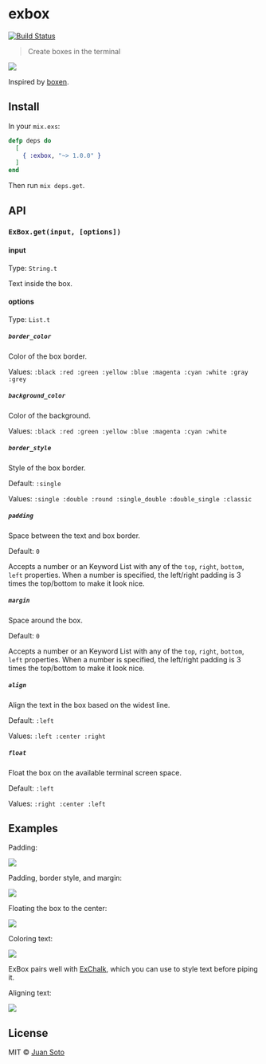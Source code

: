 # exbox

[![Build Status](https://travis-ci.org/sotojuan/exbox.svg?branch=master)](https://travis-ci.org/sotojuan/exbox)

> Create boxes in the terminal

![](https://i.imgur.com/fNjWe8j.png)

Inspired by [boxen](https://github.com/sindresorhus/boxen).

## Install

In your `mix.exs`:

```elixir
defp deps do
  [
    { :exbox, "~> 1.0.0" }
  ]
end
```

Then run `mix deps.get`.

## API

### `ExBox.get(input, [options])`

#### input

Type: `String.t`

Text inside the box.

#### options

Type: `List.t`

##### `border_color`

Color of the box border.

Values: `:black :red :green :yellow :blue :magenta :cyan :white :gray :grey`

##### `background_color`

Color of the background.

Values: `:black :red :green :yellow :blue :magenta :cyan :white`

##### `border_style`

Style of the box border.

Default: `:single`

Values: `:single :double :round :single_double :double_single :classic`

##### `padding`

Space between the text and box border.

Default: `0`

Accepts a number or an Keyword List with any of the `top`, `right`, `bottom`, `left` properties.
When a number is specified, the left/right padding is 3 times the top/bottom to make it look nice.

##### `margin`

Space around the box.

Default: `0`

Accepts a number or an Keyword List with any of the `top`, `right`, `bottom`, `left` properties.
When a number is specified, the left/right padding is 3 times the top/bottom to make it look nice.

##### `align`

Align the text in the box based on the widest line.

Default: `:left`

Values: `:left :center :right`

##### `float`

Float the box on the available terminal screen space.

Default: `:left`

Values: `:right :center :left`

## Examples

Padding:

![](http://i.imgur.com/a8tjoRa.png)

Padding, border style, and margin:

![](http://i.imgur.com/8R3U7jv.png)

Floating the box to the center:

![](http://i.imgur.com/SkOTIhP.png)

Coloring text:

![](http://i.imgur.com/1bTi8HX.png)

ExBox pairs well with [ExChalk](https://github.com/sotojuan/exchalk), which you can use to style text before piping it.

Aligning text:

![](http://i.imgur.com/b9v0oMf.png)

## License

MIT © [Juan Soto](http://juansoto.me)
